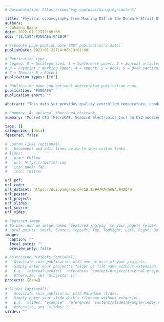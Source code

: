 ```yaml
---
# Documentation: https://wowchemy.com/docs/managing-content/

title: "Physical oceanography from Mooring DS2 in the Denmark Strait Overflow area between August 2011 and June 2012"
authors: 
- Johanna Baehr
date: 2022-01-12T12:00:00
doi: "10.1594/PANGAEA.942049"

# Schedule page publish date (NOT publication's date).
publishDate: 2023-01-22T14:06:13+01:00

# Publication type.
# Legend: 0 = Uncategorized; 1 = Conference paper; 2 = Journal article;
# 3 = Preprint / Working Paper; 4 = Report; 5 = Book; 6 = Book section;
# 7 = Thesis; 8 = Patent
publication_types: ["8"]

# Publication name and optional abbreviated publication name.
publication: "PANGAEA"
publication_short: ""

abstract: "This data set provides quality controlled temperature, conductivity and pressure measurements from moored instrumentation (Seabird Microcat) in the Denmark Strait. Practical salinity was calculated from the measured quantities and is provided as well. Temporal resolution of the time series is 10 minutes. The data was collected from August 2011 to June 2012 at the location of mooring DS2. This mooring is part of the Denmark Strait Overflow array and maintained by the Institute of Oceanography, University Hamburg. The purpose of the array was to monitor the properties and variability of the dense Denmark Strait Overflow."

# Summary. An optional shortened abstract.
summary: "Moored CTD (MicroCAT, Seabird Electronics Inc) on DS2 mooring in the Denmark Strait, August 2011 - June 2012."

tags: []
categories: [data]
featured: false

# Custom links (optional).
#   Uncomment and edit lines below to show custom links.
# links:
# - name: Follow
#   url: https://twitter.com
#   icon_pack: fab
#   icon: twitter

url_pdf:
url_code:
url_dataset: https://doi.pangaea.de/10.1594/PANGAEA.942049
url_poster:
url_project:
url_slides:
url_source:
url_video:

# Featured image
# To use, add an image named `featured.jpg/png` to your page's folder. 
# Focal points: Smart, Center, TopLeft, Top, TopRight, Left, Right, BottomLeft, Bottom, BottomRight.
image:
  caption: ""
  focal_point: ""
  preview_only: false

# Associated Projects (optional).
#   Associate this publication with one or more of your projects.
#   Simply enter your project's folder or file name without extension.
#   E.g. `internal-project` references `content/project/internal-project/index.md`.
#   Otherwise, set `projects: []`.
projects: [dsow]

# Slides (optional).
#   Associate this publication with Markdown slides.
#   Simply enter your slide deck's filename without extension.
#   E.g. `slides: "example"` references `content/slides/example/index.md`.
#   Otherwise, set `slides: ""`.
slides: ""
---
```

